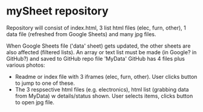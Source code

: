 # mySheet repository

Repository will consist of index.html, 3 list html files (elec, furn, other), 1 data file (refreshed from Google Sheets) and many jpg files.

When Google Sheets file ('data' sheet) gets updated, the other sheets are also affected (filtered lists).
An array or text list must be made (in Google? in GitHub?) and saved to GitHub repo file 'MyData'
GitHub has 4 files plus various photos:
- Readme or index file with 3 iframes (elec, furn, other). User clicks button to jump to one of these.
- The 3 respsective html files (e.g. electronics), html list (grabbing data from MyData) w details/status shown. User selects items, clicks button to open jpg file.
